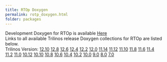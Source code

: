 ```yaml
---
title: RTOp Doxygen
permalink: rotp_doxygen.html
folder: packages
---
```


Development Doxygen for RTOp is available [Here](http://trilinos.org/docs/dev/packages/rtop/doc/html/index.html)  
Links to all available Trilinos release Doxygen collections for RTOp are listed below.  
Trilinos Version: [12.10](http://trilinos.org/docs/r12.10/packages/rtop/doc/html/index.html) [12.8](http://trilinos.org/docs/r12.8/packages/rtop/doc/html/index.html) [12.6](http://trilinos.org/docs/r12.6/packages/rtop/doc/html/index.html) [12.4](http://trilinos.org/docs/r12.4/packages/rtop/doc/html/index.html) [12.2](http://trilinos.org/docs/r12.2/packages/rtop/doc/html/index.html) [12.0](http://trilinos.org/docs/r12.0/packages/rtop/doc/html/index.html) [11.14](http://trilinos.org/docs/r11.14/packages/rtop/doc/html/index.html) [11.12](http://trilinos.org/docs/r11.12/packages/rtop/doc/html/index.html) [11.10](http://trilinos.org/docs/r11.10/packages/rtop/doc/html/index.html) [11.8](http://trilinos.org/docs/r11.8/packages/rtop/doc/html/index.html) [11.6](http://trilinos.org/docs/r11.6/packages/rtop/doc/html/index.html) [11.4](http://trilinos.org/docs/r11.4/packages/rtop/doc/html/index.html) [11.2](http://trilinos.org/docs/r11.2/packages/rtop/doc/html/index.html) [11.0](http://trilinos.org/docs/r11.0/packages/rtop/doc/html/index.html) [10.12](http://trilinos.org/docs/r10.12/packages/rtop/doc/html/index.html) [10.10](http://trilinos.org/docs/r10.10/packages/rtop/doc/html/index.html) [10.8](http://trilinos.org/docs/r10.8/packages/rtop/doc/html/index.html) [10.6](http://trilinos.org/docs/r10.6/packages/rtop/doc/html/index.html) [10.4](http://trilinos.org/docs/r10.4/packages/rtop/doc/html/index.html) [10.2](http://trilinos.org/docs/r10.2/packages/rtop/doc/html/index.html) [10.0](http://trilinos.org/docs/r10.0/packages/rtop/doc/html/index.html) [9.0](http://trilinos.org/docs/r9.0/packages/rtop/doc/html/index.html) [8.0](http://trilinos.org/docs/r8.0/packages/rtop/doc/html/index.html) [7.0](http://trilinos.org/docs/r7.0/packages/rtop/doc/html/index.html)